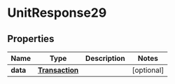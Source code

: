 # UnitResponse29

## Properties
Name | Type | Description | Notes
------------ | ------------- | ------------- | -------------
**data** | [**Transaction**](Transaction.md) |  |  [optional]
